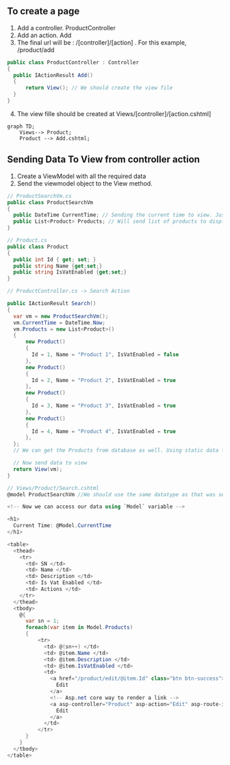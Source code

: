 ## To create a page
1. Add a controller. ProductController
2. Add an action. Add
3. The final url will be : /[controller]/[action] . For this example, /product/add

```csharp
public class ProductController : Controller
{
  public IActionResult Add()
  {
      return View(); // We should create the view file
  }
}
```
4. The view fille should be created at Views/[controller]/[action.cshtml]
```mermaid
graph TD;
    Views--> Product;
    Product --> Add.cshtml;
```

## Sending Data To View from controller action
1. Create a ViewModel with all the required data
2. Send the viewmodel object to the View method.

```csharp
// ProductSearchVm.cs
public class ProductSearchVm
{
  public DateTime CurrentTime; // Sending the current time to view. Just for demo purpose
  public List<Product> Products; // Will send list of products to display in our view
}

// Product.cs
public class Product
{
  public int Id { get; set; }
  public string Name {get;set;}
  public string IsVatEnabled {get;set;}
}

// ProductController.cs -> Search Action

public IActionResult Search()
{
  var vm = new ProductSearchVm();
  vm.CurrentTime = DateTime.Now;
  vm.Products = new List<Product>()
  {
      new Product()
      {
        Id = 1, Name = "Product 1", IsVatEnabled = false
      },
      new Product()
      {
        Id = 2, Name = "Product 2", IsVatEnabled = true
      },
      new Product()
      {
        Id = 3, Name = "Product 3", IsVatEnabled = true
      },
      new Product()
      {
        Id = 4, Name = "Product 4", IsVatEnabled = true
      },
  };
  // We can get the Products from database as well. Using static data for demonstration purpose

  // Now send data to view
  return View(vm);
}

// Views/Product/Search.cshtml
@model ProductSearchVm //We should use the same datatype as that was sent from controller

<!-- Now we can access our data using `Model` variable -->

<h1>
  Current Time: @Model.CurrentTime
</h1>

<table>
  <thead>
    <tr>
      <td> SN </td>
      <td> Name </td>
      <td> Description </td>
      <td> Is Vat Enabled </td>
      <td> Actions </td>
    </tr>
  </thead>
  <tbody>
    @{
      var sn = 1;
      foreach(var item in Model.Products)
      {
          <tr>
            <td> @(sn++) </td>
            <td> @item.Name </td>
            <td> @item.Description </td>
            <td> @item.IsVatEnabled </td>
            <td>
              <a href="/product/edit/@item.Id" class="btn btn-success">
                Edit
              </a>
              <!-- Asp.net core way to render a link -->
              <a asp-controller="Product" asp-action="Edit" asp-route-id="@item.Id" class="btn btn-success">
                Edit
              </a>
            </td>
          </tr>
      }
    }
  </tbody>
</table>
